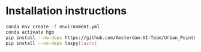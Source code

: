 # Installation instructions

```bash
conda env create -f environment.yml
conda activate hgb
pip install --no-deps https://github.com/Amsterdam-AI-Team/Urban_PointCloud_Processing/releases/download/v0.1/upcp-0.1-py3-none-any.whl
pip install --no-deps laspy[lazrs]
```
